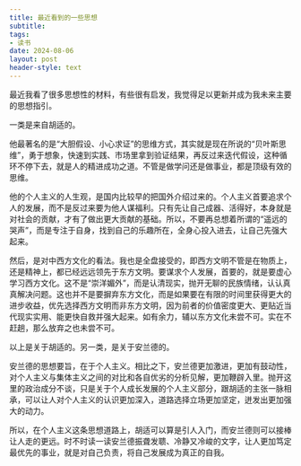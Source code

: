 ```yaml
---
title: 最近看到的一些思想
subtitle: 
tags: 
- 读书
date: 2024-08-06
layout: post
header-style: text
---
```


最近我看了很多思想性的材料，有些很有启发，我觉得足以更新并成为我未来主要的思想指引。

一类是来自胡适的。

他最著名的是“大胆假设、小心求证”的思维方式，其实就是现在所说的“贝叶斯思维”，勇于想象，快速到实践、市场里拿到验证结果，再反过来迭代假设，这种循环不停下去，就是人的精进成功之道。不管是做学问还是做事业，都是顶级有效的思维。

他的个人主义的人生观，是国内比较早的把国外介绍过来的。个人主义首要追求个人的发展，而不是反过来要为他人谋福利。只有先让自己成器、活得好，本身就是对社会的贡献，才有了做出更大贡献的基础。所以，不要再总想着所谓的“遥远的哭声”，而是专注于自身，找到自己的乐趣所在，全身心投入进去，让自己先强大起来。

然后，是对中西方文化的看法。我也是全盘接受的，即西方文明不管是在物质上，还是精神上，都已经远远领先于东方文明。要谋求个人发展，首要的，就是要虚心学习西方文化。这不是“崇洋媚外”，而是认清现实，抛开无聊的民族情绪，认认真真解决问题。这也并不是要摒弃东方文化，而是如果要在有限的时间里获得更大的进步收益，优先选择西方文明而非东方文明，因为前者的价值密度更大、更贴近当代现实实用、能更快自救并强大起来。如有余力，辅以东方文化未尝不可。实在不赶趟，那么放弃之也未尝不可。

以上是关于胡适的。另一类，是关于安兰德的。

安兰德的思想要旨，在于个人主义。相比之下，安兰德更加激进，更加有鼓动性，对个人主义与集体主义之间的对比和各自优劣的分析见解，更加鞭辟入里。抛开这里的政治成分不谈，只是关于个人成长发展的个人主义部分，跟胡适的主张一脉相承，可以让人对个人主义的认识更加深入，道路选择立场更加坚定，迸发出更加强大的动力。

所以，在个人主义这条思想道路上，胡适可以算是引人入门，而安兰德则可以接棒让人走的更远。时不时读一读安兰德振聋发聩、冷静又冷峻的文字，让人更加笃定最优先的事业，就是对自己负责，将自己发展成为真正的自我。